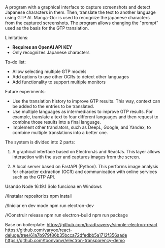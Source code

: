 A program with a graphical interface to capture screenshots and detect Japanese characters in them. Then, translate the text to another language using GTP AI. Manga-Ocr is used to recognize the japanese characters from the captured screenshots. The program allows changing the "prompt" used as the basis for the GTP translation.

Limitations:
- **Requires an OpenAI API KEY**
- Only recognizes Japanese characters

To-do list:
- Allow selecting multiple GTP models
- Add options to use other OCRs to detect other languages
- Add functionality to support multiple monitors

Future experiments:
- Use the translation history to improve GTP results. This way, context can be added to the entries to be translated.
- Use multiple languages as intermediaries to improve GTP results. For example, translate a text to four different languages and then request to combine those results into a final language.
- Implement other translators, such as DeepL, Google, and Yandex, to combine multiple translations into a better one.

The system is divided into 2 parts:

1. A graphical interface based on ElectronJs and ReactJs. This layer allows interaction with the user and captures images from the screen.

2. A local server based on FastAPI (Python). This performs image analysis for character extraction (OCR) and communication with online services such as the GTP API.

Usando Node 16.19.1
Solo funciona en Windows

//Instalar repositorios
npm install

//Iniciar en dev mode
npm run electron-dev

//Construir release
npm run electron-build
npm run package


Base on boilerplate:
https://github.com/bradtraversy/simple-electron-react
https://github.com/varyoo/react-deluge/tree/61a7b979f86b35bcca72dfedbb5a1712f356aade
https://github.com/toonvanvr/electron-transparency-demo
